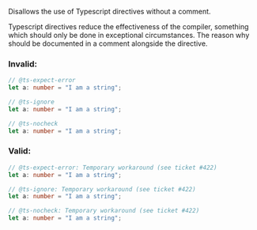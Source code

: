 Disallows the use of Typescript directives without a comment.

Typescript directives reduce the effectiveness of the compiler, something which should only be done in exceptional circumstances.  The reason why should be documented in a comment alongside the directive.

### Invalid:
```typescript
// @ts-expect-error
let a: number = "I am a string";
```
```typescript
// @ts-ignore
let a: number = "I am a string";
```
```typescript
// @ts-nocheck
let a: number = "I am a string";
```

### Valid:
```typescript
// @ts-expect-error: Temporary workaround (see ticket #422)
let a: number = "I am a string";
```
```typescript
// @ts-ignore: Temporary workaround (see ticket #422)
let a: number = "I am a string";
```
```typescript
// @ts-nocheck: Temporary workaround (see ticket #422)
let a: number = "I am a string";
```
